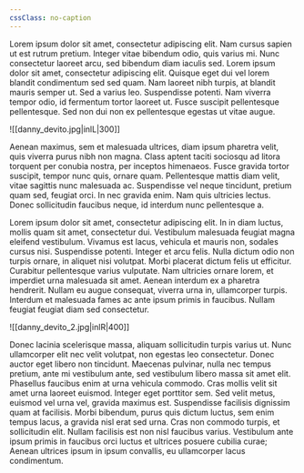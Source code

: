 ```yaml
---
cssClass: no-caption
---
```


Lorem ipsum dolor sit amet, consectetur adipiscing elit. Nam cursus sapien ut est rutrum pretium. Integer vitae bibendum odio, quis varius mi. Nunc consectetur laoreet arcu, sed bibendum diam iaculis sed. Lorem ipsum dolor sit amet, consectetur adipiscing elit. Quisque eget dui vel lorem blandit condimentum sed sed quam. Nam laoreet nibh turpis, at blandit mauris semper ut. Sed a varius leo. Suspendisse potenti. Nam viverra tempor odio, id fermentum tortor laoreet ut. Fusce suscipit pellentesque pellentesque. Sed non dui non ex pellentesque egestas ut vitae augue.

![[danny_devito.jpg|inlL|300]]

Aenean maximus, sem et malesuada ultrices, diam ipsum pharetra velit, quis viverra purus nibh non magna. Class aptent taciti sociosqu ad litora torquent per conubia nostra, per inceptos himenaeos. Fusce gravida tortor suscipit, tempor nunc quis, ornare quam. Pellentesque mattis diam velit, vitae sagittis nunc malesuada ac. Suspendisse vel neque tincidunt, pretium quam sed, feugiat orci. In nec gravida enim. Nam quis ultricies lectus. Donec sollicitudin faucibus neque, id interdum nunc pellentesque a.

Lorem ipsum dolor sit amet, consectetur adipiscing elit. In in diam luctus, mollis quam sit amet, consectetur dui. Vestibulum malesuada feugiat magna eleifend vestibulum. Vivamus est lacus, vehicula et mauris non, sodales cursus nisi. Suspendisse potenti. Integer et arcu felis. Nulla dictum odio non turpis ornare, in aliquet nisi volutpat. Morbi placerat dictum felis ut efficitur. Curabitur pellentesque varius vulputate. Nam ultricies ornare lorem, et imperdiet urna malesuada sit amet. Aenean interdum ex a pharetra hendrerit. Nullam eu augue consequat, viverra urna in, ullamcorper turpis. Interdum et malesuada fames ac ante ipsum primis in faucibus. Nullam feugiat feugiat diam sed consectetur.

![[danny_devito_2.jpg|inlR|400]]

Donec lacinia scelerisque massa, aliquam sollicitudin turpis varius ut. Nunc ullamcorper elit nec velit volutpat, non egestas leo consectetur. Donec auctor eget libero non tincidunt. Maecenas pulvinar, nulla nec tempus pretium, ante mi vestibulum ante, sed vestibulum libero massa sit amet elit. Phasellus faucibus enim at urna vehicula commodo. Cras mollis velit sit amet urna laoreet euismod. Integer eget porttitor sem. Sed velit metus, euismod vel urna vel, gravida maximus est. Suspendisse facilisis dignissim quam at facilisis. Morbi bibendum, purus quis dictum luctus, sem enim tempus lacus, a gravida nisl erat sed urna. Cras non commodo turpis, et sollicitudin elit. Nullam facilisis est non nisl faucibus varius. Vestibulum ante ipsum primis in faucibus orci luctus et ultrices posuere cubilia curae; Aenean ultrices ipsum in ipsum convallis, eu ullamcorper lacus condimentum.